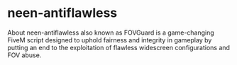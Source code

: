 # neen-antiflawless
About neen-antiflawless also known as FOVGuard is a game-changing FiveM script designed to uphold fairness and integrity in gameplay by putting an end to the exploitation of flawless widescreen configurations and FOV abuse.
